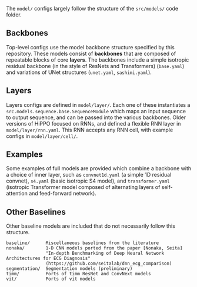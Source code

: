 
The `model/` configs largely follow the structure of the `src/models/` code folder.

## Backbones
Top-level configs use the model backbone structure specified by this repository.
These models consist of **backbones** that are composed of repeatable blocks of core **layers**.
The backbones include a simple isotropic residual backbone (in the style of ResNets and Transformers) (`base.yaml`) and variations of UNet structures (`unet.yaml`, `sashimi.yaml`).

## Layers
Layers configs are defined in `model/layer/`. Each one of these instantiates a `src.models.sequence.base.SequenceModule` which maps an input sequence to output sequence, and can be passed into the various backbones.
Older versions of HiPPO focused on RNNs, and defined a flexible RNN layer in `model/layer/rnn.yaml`. This RNN accepts any RNN cell, with example configs in `model/layer/cell/`.

## Examples
Some examples of full models are provided which combine a backbone with a choice of inner layer, such as `convnet1d.yaml` (a simple 1D residual convnet), `s4.yaml` (basic isotropic S4 model), and `transformer.yaml` (isotropic Transformer model composed of alternating layers of self-attention and feed-forward network).

## Other Baselines

Other baseline models are included that do not necessarily follow this structure.
```
baseline/      Miscellaneous baselines from the literature
nonaka/        1-D CNN models ported from the paper [Nonaka, Seita]
               "In-depth Benchmarking of Deep Neural Network Architectures for ECG Diagnosis"
               (https://github.com/seitalab/dnn_ecg_comparison)
segmentation/  Segmentation models (preliminary)
timm/          Ports of timm ResNet and ConvNext models
vit/           Ports of vit models
```
